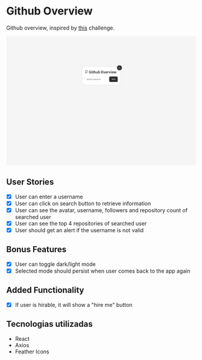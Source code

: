 # Github Overview

Github overview, inspired by [this](https://github.com/florinpop17/app-ideas/blob/master/Projects/2-Intermediate/GitHub-Profiles.md) challenge.

![](/gitImages/projectOverview.gif)

## User Stories
- [x] User can enter a username
- [x] User can click on search button to retrieve information
- [x] User can see the avatar, username, followers and repository count of searched user
- [x] User can see the top 4 repositories of searched user
- [x] User should get an alert if the username is not valid

## Bonus Features
- [x] User can toggle dark/light mode
- [x] Selected mode should persist when user comes back to the app again

## Added Functionality
- [x] If user is hirable, it will show a "hire me" button 

## Tecnologias utilizadas
- React
- Axios
- Feather Icons